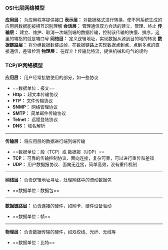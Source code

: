 ### OSI七层网络模型
**应用层：** 为应用程序提供接口
**表示层：** 对数据格式进行转换，使不同系统生成的应用层数据能被相互识别理解
**会话层：** 管理通信双方会话的建立、管理、终止
**传输层：** 建立、维护、取消一次端到端的数据传输，控制该传输的快慢、排序，这里的端指的就是端口号
**网络层：** 定义逻辑地址，实现数据从源到目的地的转发
**数据链路层：** 将分组数据封装成帧，在数据链路上实现数据点到点、点到多点的直接通信，差错检测
**物理层：** 在媒介上传输比特流，提供机械和电气的规约

### TCP/IP网络模型
**应用层：** 用户经常接触使用的部分，如一些协议
- ==数据单位：报文==
- **Http：** 超文本传输协议
- **FTP：** 文件传输协议
- **SNMP：** 网络管理协议
- **SMTP：** 简单邮件传输协议
- **Telnet：** 远程登陆协议
- **DNS：** 域名解析
***
**传输层：** 将应用层的数据进行端到端传输
- ==数据单位：段（TCP）或 数据报（UDP）==
- **TCP：** 可靠的传输控制协议、面向连接，复杂可靠，可以进行重传和差错
- **UDP：** 用户数据报协议、面向无连接，简单高效，没有重传机制
***
**网络层：** 负责逻辑地址寻址，处理网络中的流动数据包
- ==数据单位：数据包==
***
**数据链路层：** 负责连接的硬件，如网卡、硬件设备驱动
- ==数据单位：帧==
***
**物理层：** 负责数据传输的硬件，如双绞线、光纤、无线等
- ==数据单位：比特==
